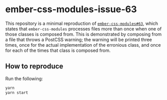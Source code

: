 # ember-css-modules-issue-63

This repository is a minimal reproduction of [`ember-css-modules#63`](https://github.com/salsify/ember-css-modules/issues/63), which states that `ember-css-modules` processes files more than once when one of those classes is composed from.  This is demonstrated by composing from a file that throws a PostCSS warning; the warning will be printed three times, once for the actual implementation of the erronious class, and once for each of the times that class is composed from.

## How to reproduce

Run the following:

```bash
yarn
yarn start
```
